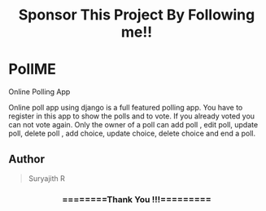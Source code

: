 <h1 align="center">Sponsor This Project By Following me!!</h1>

# PollME
Online Polling App

Online poll app using django is a full featured polling app. You have to register in this app to show the polls and to vote. If you already voted you can not vote again. Only the owner of a poll can add poll , edit poll, update poll, delete poll , add choice, update choice, delete choice and end a poll.


<h2>Author</h2>
<blockquote>
  Suryajith R
</blockquote>

<div align="center">
    <h3>========Thank You !!!=========</h3>
</div>

